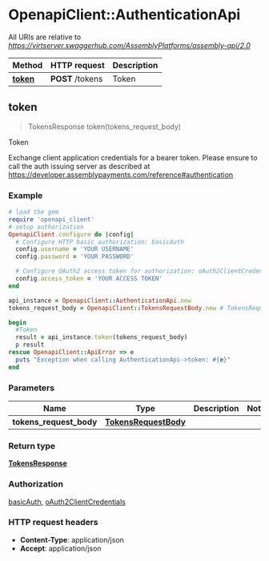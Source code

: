 # OpenapiClient::AuthenticationApi

All URIs are relative to *https://virtserver.swaggerhub.com/AssemblyPlatforms/assembly-api/2.0*

Method | HTTP request | Description
------------- | ------------- | -------------
[**token**](AuthenticationApi.md#token) | **POST** /tokens | Token



## token

> TokensResponse token(tokens_request_body)

Token

Exchange client application credentials for a bearer token. Please ensure to call the auth issuing server as described at https://developer.assemblypayments.com/reference#authentication

### Example

```ruby
# load the gem
require 'openapi_client'
# setup authorization
OpenapiClient.configure do |config|
  # Configure HTTP basic authorization: basicAuth
  config.username = 'YOUR USERNAME'
  config.password = 'YOUR PASSWORD'

  # Configure OAuth2 access token for authorization: oAuth2ClientCredentials
  config.access_token = 'YOUR ACCESS TOKEN'
end

api_instance = OpenapiClient::AuthenticationApi.new
tokens_request_body = OpenapiClient::TokensRequestBody.new # TokensRequestBody | 

begin
  #Token
  result = api_instance.token(tokens_request_body)
  p result
rescue OpenapiClient::ApiError => e
  puts "Exception when calling AuthenticationApi->token: #{e}"
end
```

### Parameters


Name | Type | Description  | Notes
------------- | ------------- | ------------- | -------------
 **tokens_request_body** | [**TokensRequestBody**](TokensRequestBody.md)|  | 

### Return type

[**TokensResponse**](TokensResponse.md)

### Authorization

[basicAuth](../README.md#basicAuth), [oAuth2ClientCredentials](../README.md#oAuth2ClientCredentials)

### HTTP request headers

- **Content-Type**: application/json
- **Accept**: application/json

